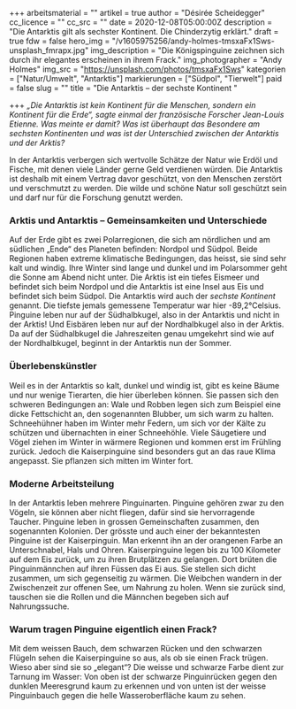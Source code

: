 +++
arbeitsmaterial = ""
artikel = true
author = "Désirée Scheidegger"
cc_licence = ""
cc_src = ""
date = 2020-12-08T05:00:00Z
description = "Die Antarktis gilt als sechster Kontinent. Die Chinderzytig erklärt."
draft = true
fdw = false
hero_img = "/v1605975256/andy-holmes-tmsxaFx1Sws-unsplash_fmrapx.jpg"
img_description = "Die Königspinguine zeichnen sich durch ihr elegantes erscheinen in ihrem Frack."
img_photographer = "Andy Holmes"
img_src = "https://unsplash.com/photos/tmsxaFx1Sws"
kategorien = ["Natur/Umwelt", "Antarktis"]
markierungen = ["Südpol", "Tierwelt"]
paid = false
slug = ""
title = "Die Antarktis – der sechste Kontinent  "

+++
_„Die Antarktis ist kein Kontinent für die Menschen, sondern ein Kontinent für die Erde“, sagte einmal der französische Forscher Jean-Louis Etienne. Was meinte er damit? Was ist überhaupt das Besondere am sechsten Kontinenten und was ist der Unterschied zwischen der Antarktis und der Arktis?_

In der Antarktis verbergen sich wertvolle Schätze der Natur wie Erdöl und Fische, mit denen viele Länder gerne Geld verdienen würden. Die Antarktis ist deshalb mit einem Vertrag davor geschützt, von den Menschen zerstört und verschmutzt zu werden. Die wilde und schöne Natur soll geschützt sein und darf nur für die Forschung genutzt werden.

### Arktis und Antarktis – Gemeinsamkeiten und Unterschiede

Auf der Erde gibt es zwei Polarregionen, die sich am nördlichen und am südlichen „Ende“ des Planeten befinden: Nordpol und Südpol. Beide Regionen haben extreme klimatische Bedingungen, das heisst, sie sind sehr kalt und windig. Ihre Winter sind lange und dunkel und im Polarsommer geht die Sonne am Abend nicht unter. Die Arktis ist ein tiefes Eismeer und befindet sich beim Nordpol und die Antarktis ist eine Insel aus Eis und befindet sich beim Südpol. Die Antarktis wird auch der _sechste Kontinent_ genannt. Die tiefste jemals gemessene Temperatur war hier -89,2°Celsius. Pinguine leben nur auf der Südhalbkugel, also in der Antarktis und nicht in der Arktis! Und Eisbären leben nur auf der Nordhalbkugel also in der Arktis. Da auf der Südhalbkugel die Jahreszeiten genau umgekehrt sind wie auf der Nordhalbkugel, beginnt in der Antarktis nun der Sommer.

### Überlebenskünstler

Weil es in der Antarktis so kalt, dunkel und windig ist, gibt es keine Bäume und nur wenige Tierarten, die hier überleben können. Sie passen sich den schweren Bedingungen an: Wale und Robben legen sich zum Beispiel eine dicke Fettschicht an, den sogenannten Blubber, um sich warm zu halten. Schneehühner haben im Winter mehr Federn, um sich vor der Kälte zu schützen und übernachten in einer Schneehöhle. Viele Säugetiere und Vögel ziehen im Winter in wärmere Regionen und kommen erst im Frühling zurück. Jedoch die Kaiserpinguine sind besonders gut an das raue Klima angepasst. Sie pflanzen sich mitten im Winter fort.

### Moderne Arbeitsteilung

In der Antarktis leben mehrere Pinguinarten. Pinguine gehören zwar zu den Vögeln, sie können aber nicht fliegen, dafür sind sie hervorragende Taucher. Pinguine leben in grossen Gemeinschaften zusammen, den sogenannten Kolonien. Der grösste und auch einer der bekanntesten Pinguine ist der Kaiserpinguin. Man erkennt ihn an der orangenen Farbe an Unterschnabel, Hals und Ohren. Kaiserpinguine legen bis zu 100 Kilometer auf dem Eis zurück, um zu ihren Brutplätzen zu gelangen. Dort brüten die Pinguinmännchen auf ihren Füssen das Ei aus. Sie stellen sich dicht zusammen, um sich gegenseitig zu wärmen. Die Weibchen wandern in der Zwischenzeit zur offenen See, um Nahrung zu holen. Wenn sie zurück sind, tauschen sie die Rollen und die Männchen begeben sich auf Nahrungssuche.

### Warum tragen Pinguine eigentlich einen Frack?

Mit dem weissen Bauch, dem schwarzen Rücken und den schwarzen Flügeln sehen die Kaiserpinguine so aus, als ob sie einen Frack trügen. Wieso aber sind sie so „elegant“? Die weisse und schwarze Farbe dient zur Tarnung im Wasser: Von oben ist der schwarze Pinguinrücken gegen den dunklen Meeresgrund kaum zu erkennen und von unten ist der weisse Pinguinbauch gegen die helle Wasseroberfläche kaum zu sehen.